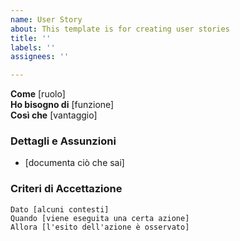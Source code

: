 ```yaml
---
name: User Story
about: This template is for creating user stories
title: ''
labels: ''
assignees: ''

---
```


**Come** [ruolo]  
 **Ho bisogno di** [funzione]  
 **Così che** [vantaggio]  
   
 ### Dettagli e Assunzioni
 * [documenta ciò che sai]
   
 ### Criteri di Accettazione  
   
 ```gherkin
 Dato [alcuni contesti]
 Quando [viene eseguita una certa azione]
 Allora [l'esito dell'azione è osservato]
 ```
